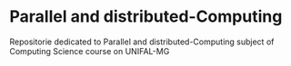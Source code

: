 # Parallel and distributed-Computing

Repositorie dedicated to Parallel and distributed-Computing subject of Computing Science course on UNIFAL-MG
